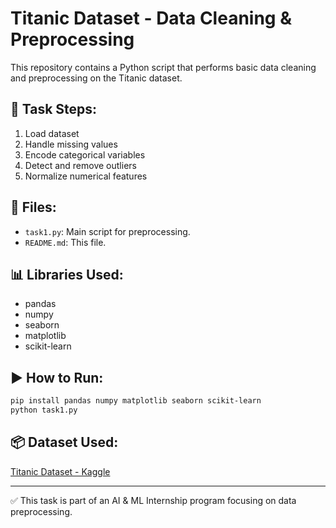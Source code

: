 # Titanic Dataset - Data Cleaning & Preprocessing

This repository contains a Python script that performs basic data cleaning and preprocessing on the Titanic dataset.

## 🔧 Task Steps:
1. Load dataset
2. Handle missing values
3. Encode categorical variables
4. Detect and remove outliers
5. Normalize numerical features

## 📁 Files:
- `task1.py`: Main script for preprocessing.
- `README.md`: This file.

## 📊 Libraries Used:
- pandas
- numpy
- seaborn
- matplotlib
- scikit-learn

## ▶️ How to Run:
```bash
pip install pandas numpy matplotlib seaborn scikit-learn
python task1.py
```

## 📦 Dataset Used:
[Titanic Dataset - Kaggle](https://www.kaggle.com/datasets/yasserh/titanic-dataset)

---

✅ This task is part of an AI & ML Internship program focusing on data preprocessing.

